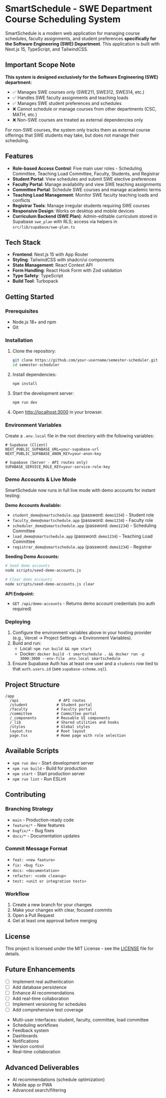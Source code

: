 # SmartSchedule - SWE Department Course Scheduling System

SmartSchedule is a modern web application for managing course schedules, faculty assignments, and student preferences **specifically for the Software Engineering (SWE) Department**. This application is built with Next.js 15, TypeScript, and TailwindCSS.

## Important Scope Note

**This system is designed exclusively for the Software Engineering (SWE) department:**

- ✅ Manages SWE courses only (SWE211, SWE312, SWE314, etc.)
- ✅ Handles SWE faculty assignments and teaching loads
- ✅ Manages SWE student preferences and schedules
- ❌ Cannot schedule or manage courses from other departments (CSC, MATH, etc.)
- ❌ Non-SWE courses are treated as external dependencies only

For non-SWE courses, the system only tracks them as external course offerings that SWE students may take, but does not manage their scheduling.

## Features

- **Role-based Access Control**: Five main user roles - Scheduling Committee, Teaching Load Committee, Faculty, Students, and Registrar
- **Student Portal**: View schedules and submit SWE elective preferences
- **Faculty Portal**: Manage availability and view SWE teaching assignments
- **Committee Portal**: Schedule SWE courses and manage academic terms
- **Teaching Load Management**: Monitor SWE faculty teaching loads and conflicts
- **Registrar Tools**: Manage irregular students requiring SWE courses
- **Responsive Design**: Works on desktop and mobile devices
- **Curriculum Backend (SWE Plan)**: Admin-editable curriculum stored in Supabase `swe_plan` with RLS; access via helpers in `src/lib/supabase/swe-plan.ts`

## Tech Stack

- **Frontend**: Next.js 15 with App Router
- **Styling**: TailwindCSS with shadcn/ui components
- **State Management**: React Context API
- **Form Handling**: React Hook Form with Zod validation
- **Type Safety**: TypeScript
- **Build Tool**: Turbopack

## Getting Started

### Prerequisites

- Node.js 18+ and npm
- Git

### Installation

1. Clone the repository:

   ```bash
   git clone https://github.com/your-username/semester-scheduler.git
   cd semester-scheduler
   ```

2. Install dependencies:

   ```bash
   npm install
   ```

3. Start the development server:

   ```bash
   npm run dev
   ```

4. Open [http://localhost:3000](http://localhost:3000) in your browser.

### Environment Variables

Create a `.env.local` file in the root directory with the following variables:

```env
# Supabase (Client)
NEXT_PUBLIC_SUPABASE_URL=your-supabase-url
NEXT_PUBLIC_SUPABASE_ANON_KEY=your-anon-key

# Supabase (Server - API routes only)
SUPABASE_SERVICE_ROLE_KEY=your-service-role-key
```

### Demo Accounts & Live Mode

SmartSchedule now runs in full live mode with demo accounts for instant testing:

**Demo Accounts Available:**
- `student_demo@smartschedule.app` (password: `demo1234`) - Student role
- `faculty_demo@smartschedule.app` (password: `demo1234`) - Faculty role  
- `scheduler_demo@smartschedule.app` (password: `demo1234`) - Scheduling Committee
- `load_demo@smartschedule.app` (password: `demo1234`) - Teaching Load Committee
- `registrar_demo@smartschedule.app` (password: `demo1234`) - Registrar

**Seeding Demo Accounts:**
```bash
# Seed demo accounts
node scripts/seed-demo-accounts.js

# Clear demo accounts
node scripts/seed-demo-accounts.js clear
```

**API Endpoint:**
- `GET /api/demo-accounts` - Returns demo account credentials (no auth required)

### Deploying

1. Configure the environment variables above in your hosting provider (e.g., Vercel → Project Settings → Environment Variables).
2. Build and run:
   - Local: `npm run build && npm start`
   - Docker: `docker build -t smartschedule . && docker run -p 3000:3000 --env-file .env.local smartschedule`
3. Ensure Supabase Auth has at least one user and a `students` row tied to that `auth.users.id` (see `supabase-schema.sql`).

## Project Structure

```
/app
  /api                  # API routes
  /student             # Student portal
  /faculty             # Faculty portal
  /committee           # Committee portal
  /_components         # Reusable UI components
  /_lib                # Shared utilities and hooks
  /styles              # Global styles
  layout.tsx           # Root layout
  page.tsx             # Home page with role selection
```

## Available Scripts

- `npm run dev` - Start development server
- `npm run build` - Build for production
- `npm start` - Start production server
- `npm run lint` - Run ESLint

## Contributing

### Branching Strategy

- `main` - Production-ready code
- `feature/*` - New features
- `bugfix/*` - Bug fixes
- `docs/*` - Documentation updates

### Commit Message Format

- `feat: <new feature>`
- `fix: <bug fix>`
- `docs: <documentation>`
- `refactor: <code cleanup>`
- `test: <unit or integration tests>`

### Workflow

1. Create a new branch for your changes
2. Make your changes with clear, focused commits
3. Open a Pull Request
4. Get at least one approval before merging

## License

This project is licensed under the MIT License - see the [LICENSE](LICENSE) file for details.

## Future Enhancements

- [ ] Implement real authentication
- [ ] Add database persistence
- [ ] Enhance AI recommendations
- [ ] Add real-time collaboration
- [ ] Implement versioning for schedules
- [ ] Add comprehensive test coverage

- Multi-user interfaces: student, faculty, committee, load committee
- Scheduling workflows
- Feedback system
- Dashboards
- Notifications
- Version control
- Real-time collaboration

## Advanced Deliverables

- AI recommendations (schedule optimization)
- Mobile app or PWA
- Advanced search/filtering
